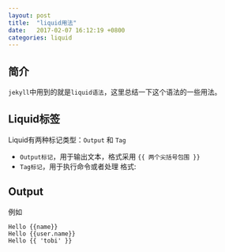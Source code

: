 ```yaml
---
layout: post
title:  "liquid用法"
date:   2017-02-07 16:12:19 +0800
categories: liquid
---
```

## 简介
`jekyll`中用到的就是`liquid语法`，这里总结一下这个语法的一些用法。

## Liquid标签
Liquid有两种标记类型：`Output` 和  `Tag`

- `Output标记`，用于输出文本，格式采用 ```{{ 两个尖括号包围 }}```
- `Tag标记`，用于执行命令或者处理 格式:

## Output
例如
```
Hello {{name}}
Hello {{user.name}}
Hello {{ 'tobi' }}

```
